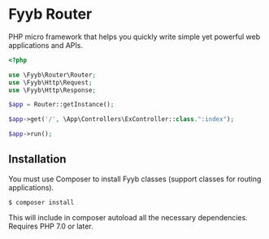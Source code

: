 # Fyyb Router

PHP micro framework that helps you quickly write simple yet powerful web applications and APIs.

```php
<?php

use \Fyyb\Router\Router;
use \Fyyb\Http\Request;
use \Fyyb\Http\Response;

$app = Router::getInstance();

$app->get('/', \App\Controllers\ExController::class.":index");

$app->run();
```

## Installation

You must use Composer to install Fyyb classes (support classes for routing applications).

```
$ composer install
```

This will include in composer autoload all the necessary dependencies. Requires PHP 7.0 or later.
